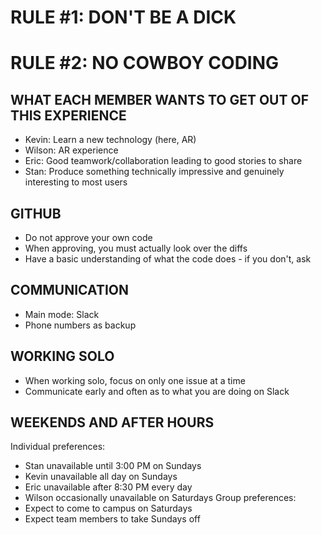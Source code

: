 
# RULE #1: DON'T BE A DICK
# RULE #2: NO COWBOY CODING

## WHAT EACH MEMBER WANTS TO GET OUT OF THIS EXPERIENCE
- Kevin: Learn a new technology (here, AR)
- Wilson: AR experience
- Eric: Good teamwork/collaboration leading to good stories to share
- Stan: Produce something technically impressive and genuinely interesting to most users

## GITHUB
- Do not approve your own code
- When approving, you must actually look over the diffs
- Have a basic understanding of what the code does - if you don't, ask

## COMMUNICATION
- Main mode: Slack
- Phone numbers as backup

## WORKING SOLO
- When working solo, focus on only one issue at a time
- Communicate early and often as to what you are doing on Slack

## WEEKENDS AND AFTER HOURS
Individual preferences:
- Stan unavailable until 3:00 PM on Sundays
- Kevin unavailable all day on Sundays
- Eric unavailable after 8:30 PM every day
- Wilson occasionally unavailable on Saturdays
Group preferences:
- Expect to come to campus on Saturdays
- Expect team members to take Sundays off
